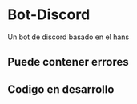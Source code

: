 # Bot-Discord
Un bot de discord basado en el hans 

Puede contener errores
-------------------------------------
Codigo en desarrollo
-------------------------------------

